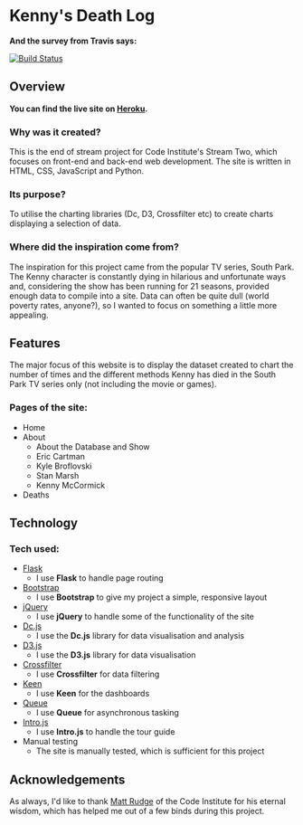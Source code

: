 # Kenny's Death Log

**And the survey from Travis says:**

[![Build Status](https://travis-ci.org/ShavingSeagull/Kenny-Death-Log.svg?branch=master)](https://travis-ci.org/ShavingSeagull/Kenny-Death-Log)

## Overview

**You can find the live site on [Heroku](https://kenny-death-log.herokuapp.com/).**

### Why was it created?

This is the end of stream project for Code Institute's Stream Two, which focuses on front-end and back-end web development. The site is written in HTML, CSS, JavaScript and Python.

### Its purpose?

To utilise the charting libraries (Dc, D3, Crossfilter etc) to create charts displaying a selection of data.

### Where did the inspiration come from?

The inspiration for this project came from the popular TV series, South Park. The Kenny character is constantly dying in hilarious and unfortunate ways and, considering the show has been running for 21 seasons, provided enough data to compile into a site. Data can often be quite dull (world poverty rates, anyone?), so I wanted to focus on something a little more appealing.

## Features

The major focus of this website is to display the dataset created to chart the number of times and the different methods Kenny has died in the South Park TV series only (not including the movie or games).

### Pages of the site:
- Home
- About
	- About the Database and Show
	- Eric Cartman
  - Kyle Broflovski
  - Stan Marsh
  - Kenny McCormick
- Deaths

## Technology

### Tech used:
- [Flask](http://flask.pocoo.org/)
	- I use **Flask** to handle page routing
- [Bootstrap](https://getbootstrap.com/)
	- I use **Bootstrap** to give my project a simple, responsive layout
- [jQuery](https://jquery.com/)
	- I use **jQuery** to handle some of the functionality of the site
- [Dc.js](https://dc-js.github.io/dc.js/)
  - I use the **Dc.js** library for data visualisation and analysis
- [D3.js](https://d3js.org/)
  - I use the **D3.js** library for data visualisation
- [Crossfilter](http://square.github.io/crossfilter/)
  - I use **Crossfilter** for data filtering
- [Keen](https://github.com/keen)
  - I use **Keen** for the dashboards
- [Queue](https://github.com/d3/d3-queue)
  - I use **Queue** for asynchronous tasking
- [Intro.js](https://introjs.com/)
  - I use **Intro.js** to handle the tour guide
- Manual testing
	- The site is manually tested, which is sufficient for this project

## Acknowledgements

As always, I'd like to thank [Matt Rudge](https://github.com/lechien73) of the Code Institute for his eternal wisdom, which has helped me out of a few binds during this project.
